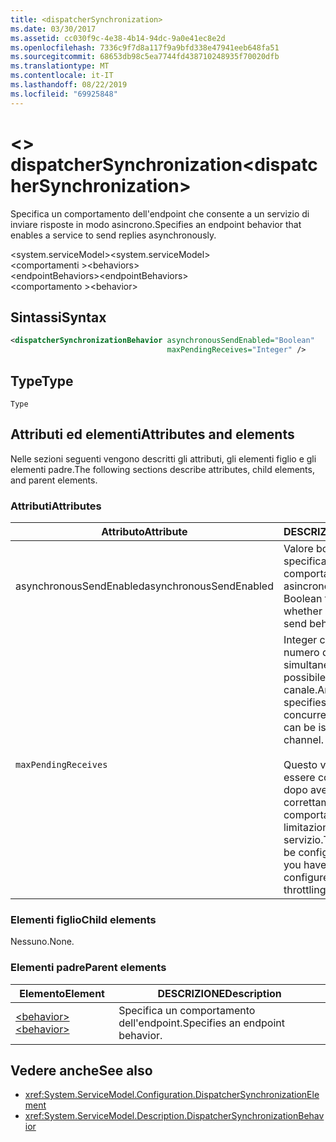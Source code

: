 ```yaml
---
title: <dispatcherSynchronization>
ms.date: 03/30/2017
ms.assetid: cc030f9c-4e38-4b14-94dc-9a0e41ec8e2d
ms.openlocfilehash: 7336c9f7d8a117f9a9bfd338e47941eeb648fa51
ms.sourcegitcommit: 68653db98c5ea7744fd438710248935f70020dfb
ms.translationtype: MT
ms.contentlocale: it-IT
ms.lasthandoff: 08/22/2019
ms.locfileid: "69925848"
---
```

# <a name="dispatchersynchronization"></a><span data-ttu-id="e00f9-101">\<> dispatcherSynchronization</span><span class="sxs-lookup"><span data-stu-id="e00f9-101">\<dispatcherSynchronization></span></span>
  
<span data-ttu-id="e00f9-102">Specifica un comportamento dell'endpoint che consente a un servizio di inviare risposte in modo asincrono.</span><span class="sxs-lookup"><span data-stu-id="e00f9-102">Specifies an endpoint behavior that enables a service to send replies asynchronously.</span></span>  
  
<span data-ttu-id="e00f9-103">\<system.serviceModel></span><span class="sxs-lookup"><span data-stu-id="e00f9-103">\<system.serviceModel></span></span>  
<span data-ttu-id="e00f9-104">\<comportamenti ></span><span class="sxs-lookup"><span data-stu-id="e00f9-104">\<behaviors></span></span>  
<span data-ttu-id="e00f9-105">\<endpointBehaviors></span><span class="sxs-lookup"><span data-stu-id="e00f9-105">\<endpointBehaviors></span></span>  
<span data-ttu-id="e00f9-106">\<comportamento ></span><span class="sxs-lookup"><span data-stu-id="e00f9-106">\<behavior></span></span>  
  
## <a name="syntax"></a><span data-ttu-id="e00f9-107">Sintassi</span><span class="sxs-lookup"><span data-stu-id="e00f9-107">Syntax</span></span>  
  
```xml  
<dispatcherSynchronizationBehavior asynchronousSendEnabled="Boolean"
                                   maxPendingReceives="Integer" />
```  
  
## <a name="type"></a><span data-ttu-id="e00f9-108">Type</span><span class="sxs-lookup"><span data-stu-id="e00f9-108">Type</span></span>  
  
`Type`  
  
## <a name="attributes-and-elements"></a><span data-ttu-id="e00f9-109">Attributi ed elementi</span><span class="sxs-lookup"><span data-stu-id="e00f9-109">Attributes and elements</span></span>  
  
<span data-ttu-id="e00f9-110">Nelle sezioni seguenti vengono descritti gli attributi, gli elementi figlio e gli elementi padre.</span><span class="sxs-lookup"><span data-stu-id="e00f9-110">The following sections describe attributes, child elements, and parent elements.</span></span>  
  
### <a name="attributes"></a><span data-ttu-id="e00f9-111">Attributi</span><span class="sxs-lookup"><span data-stu-id="e00f9-111">Attributes</span></span>

| <span data-ttu-id="e00f9-112">Attributo</span><span class="sxs-lookup"><span data-stu-id="e00f9-112">Attribute</span></span>               | <span data-ttu-id="e00f9-113">DESCRIZIONE</span><span class="sxs-lookup"><span data-stu-id="e00f9-113">Description</span></span>       |
| ----------------------- | ----------------- |
| <span data-ttu-id="e00f9-114">asynchronousSendEnabled</span><span class="sxs-lookup"><span data-stu-id="e00f9-114">asynchronousSendEnabled</span></span> | <span data-ttu-id="e00f9-115">Valore booleano che specifica se il comportamento di invio asincrono è abilitato.</span><span class="sxs-lookup"><span data-stu-id="e00f9-115">A Boolean that specifies whether asynchronous send behavior is enabled.</span></span> |
| `maxPendingReceives`    | <span data-ttu-id="e00f9-116">Integer che specifica il numero di ricezioni simultanee che è possibile inviare sul canale.</span><span class="sxs-lookup"><span data-stu-id="e00f9-116">An integer that specifies the number of concurrent receives that can be issued on the channel.</span></span><br /><br /> <span data-ttu-id="e00f9-117">Questo valore deve essere configurato solo dopo aver configurato correttamente il comportamento di limitazione del servizio.</span><span class="sxs-lookup"><span data-stu-id="e00f9-117">This value should be configured only after you have properly configured service throttling behavior.</span></span> |

### <a name="child-elements"></a><span data-ttu-id="e00f9-118">Elementi figlio</span><span class="sxs-lookup"><span data-stu-id="e00f9-118">Child elements</span></span>

<span data-ttu-id="e00f9-119">Nessuno.</span><span class="sxs-lookup"><span data-stu-id="e00f9-119">None.</span></span>

### <a name="parent-elements"></a><span data-ttu-id="e00f9-120">Elementi padre</span><span class="sxs-lookup"><span data-stu-id="e00f9-120">Parent elements</span></span>

| <span data-ttu-id="e00f9-121">Elemento</span><span class="sxs-lookup"><span data-stu-id="e00f9-121">Element</span></span> | <span data-ttu-id="e00f9-122">DESCRIZIONE</span><span class="sxs-lookup"><span data-stu-id="e00f9-122">Description</span></span> |  
| ------- | ----------- |  
| [<span data-ttu-id="e00f9-123">\<behavior></span><span class="sxs-lookup"><span data-stu-id="e00f9-123">\<behavior></span></span>](behavior-of-endpointbehaviors.md)|<span data-ttu-id="e00f9-124">Specifica un comportamento dell'endpoint.</span><span class="sxs-lookup"><span data-stu-id="e00f9-124">Specifies an endpoint behavior.</span></span> |

## <a name="see-also"></a><span data-ttu-id="e00f9-125">Vedere anche</span><span class="sxs-lookup"><span data-stu-id="e00f9-125">See also</span></span>

- <xref:System.ServiceModel.Configuration.DispatcherSynchronizationElement>
- <xref:System.ServiceModel.Description.DispatcherSynchronizationBehavior>

